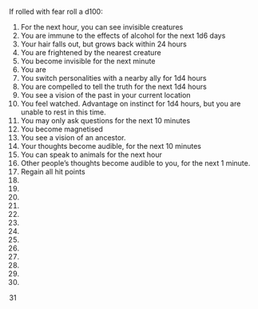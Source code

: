 If rolled with fear roll a d100:

1. For the next hour, you can see invisible creatures
2. You are immune to the effects of alcohol for the next 1d6 days
3. Your hair falls out, but grows back within 24 hours
4. You are frightened by the nearest creature
5. You become invisible for the next minute
6. You are 
7. You switch personalities with a nearby ally for 1d4 hours
8. You are compelled to tell the truth for the next 1d4 hours
9. You see a vision of the past in your current location
10. You feel watched. Advantage on instinct for 1d4 hours, but you are unable to rest in this time.
11. You may only ask questions for the next 10 minutes
12. You become magnetised
13. You see a vision of an ancestor.
14. Your thoughts become audible, for the next 10 minutes
15. You can speak to animals for the next hour
16. Other people’s thoughts become audible to you, for the next 1 minute.
17. Regain all hit points
18.
19.
20.
21.
22.
23.
24.
25.
26.
27.
28.
29.
30.
31
